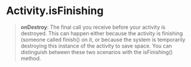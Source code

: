
# Activity.isFinishing
  
  
> **onDestroy**: The final call you receive before your activity is destroyed. This can happen either because the activity is finishing (someone called finish() on it, or because the system is temporarily destroying this instance of the activity to save space. You can distinguish between these two scenarios with the isFinishing() method.
>

<!--stackedit_data:
eyJoaXN0b3J5IjpbMTYxMDg0OTk1MSwtNDM0NDAzMDU1XX0=
-->